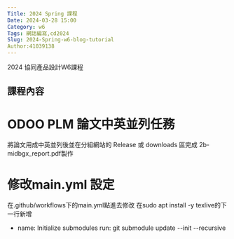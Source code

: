 ```yaml
---
Title: 2024 Spring 課程
Date: 2024-03-28 15:00
Category: w6
Tags: 網誌編寫,cd2024
Slug: 2024-Spring-w6-blog-tutorial
Author:41039138
---
```


2024 協同產品設計W6課程

<!-- PELICAN_END_SUMMARY -->

## 課程內容

# ODOO PLM 論文中英並列任務

  將論文用成中英並列後並在分組網站的 Release 或 downloads 區完成 2b-midbgx_report.pdf製作

# 修改main.yml 設定

   在.github/workflows下的main.yml點進去修改 在sudo apt install -y texlive的下一行新增
   - name: Initialize submodules
   run: git submodule update --init --recursive